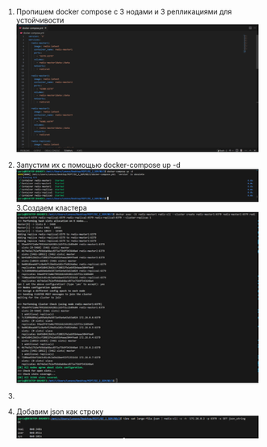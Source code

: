 1. Пропишем docker compose с 3 нодами и 3 репликациями для устойчивости
![alt text](image-15.png)
2. Запустим их с помощью docker-compose up -d
![alt text](image-16.png)
3.Создаем кластера
![alt text](image-17.png)
4. 

5. Добавим json как строку
![alt text](image-18.png)